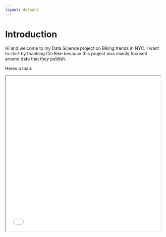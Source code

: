 ```yaml
---
layout: default
---
```



# Introduction

Hi and welcome to my Data Science project on Biking trends in NYC. I want to start by thanking Citi Bike because this project was mainly focused around data that they publish.

Heres a map:

<iframe src="2021map.html" height="500" width="500"></iframe>

